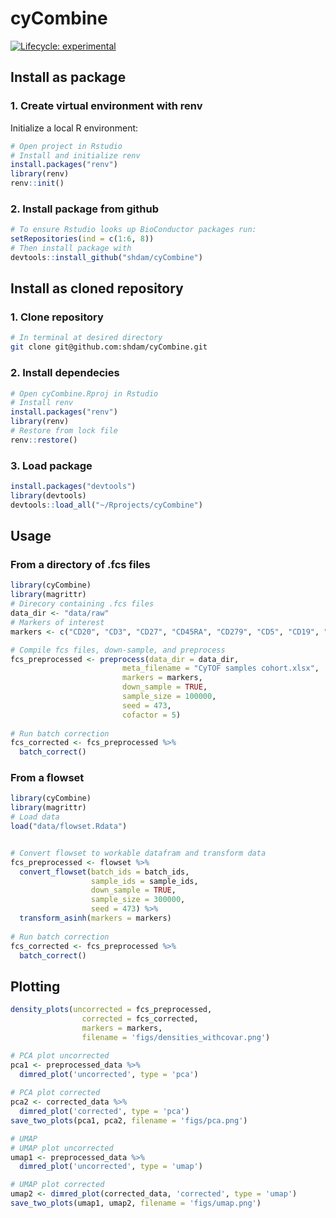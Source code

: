 
<!-- README.md is generated from README.Rmd. Please edit that file -->

# cyCombine

<!-- badges: start -->

[![Lifecycle:
experimental](https://img.shields.io/badge/lifecycle-experimental-orange.svg)](https://www.tidyverse.org/lifecycle/#experimental)
<!-- badges: end -->

<!-- ## Clone github repository -->

<!-- ``` {sh, eval = FALSE} -->

<!-- # Run in terminal -->

<!-- git clone git@github.com:shdam/cyCombine.git -->

<!-- ``` -->

<!-- ## Restore renv library -->

<!-- ``` {r, eval = FALSE} -->

<!-- # Open project in Rstudio -->

<!-- # Install renv and restore library -->

<!-- install.packages("renv") -->

<!-- library(renv) -->

<!-- renv::restore() -->

<!-- ``` -->

## Install as package

### 1\. Create virtual environment with renv

Initialize a local R environment:

``` r
# Open project in Rstudio
# Install and initialize renv 
install.packages("renv")
library(renv)
renv::init()
```

### 2\. Install package from github

``` r
# To ensure Rstudio looks up BioConductor packages run:
setRepositories(ind = c(1:6, 8))
# Then install package with
devtools::install_github("shdam/cyCombine")
```

## Install as cloned repository

### 1\. Clone repository

``` sh
# In terminal at desired directory
git clone git@github.com:shdam/cyCombine.git
```

### 2\. Install dependecies

``` r
# Open cyCombine.Rproj in Rstudio
# Install renv
install.packages("renv")
library(renv)
# Restore from lock file
renv::restore()
```

### 3\. Load package

``` r
install.packages("devtools")
library(devtools)
devtools::load_all("~/Rprojects/cyCombine")
```

## Usage

### From a directory of .fcs files

``` r
library(cyCombine)
library(magrittr)
# Direcory containing .fcs files
data_dir <- "data/raw"
# Markers of interest
markers <- c("CD20", "CD3", "CD27", "CD45RA", "CD279", "CD5", "CD19", "CD14", "CD45RO", "GranzymeA", "GranzymeK", "FCRL6", "CD355", "CD152", "CD69", "CD33", "CD4", "CD337", "CD8", "CD197", "LAG3", "CD56", "CD137", "CD161", "FoxP3", "CD80", "CD270", "CD275", "CD134", "CD278", "CD127", "KLRG1", "CD25", "HLADR", "TBet", "XCL1")

# Compile fcs files, down-sample, and preprocess
fcs_preprocessed <- preprocess(data_dir = data_dir,
                         meta_filename = "CyTOF samples cohort.xlsx",
                         markers = markers,
                         down_sample = TRUE,
                         sample_size = 100000,
                         seed = 473,
                         cofactor = 5) 
  
# Run batch correction
fcs_corrected <- fcs_preprocessed %>%
  batch_correct()
```

### From a flowset

``` r
library(cyCombine)
library(magrittr)
# Load data
load("data/flowset.Rdata")


# Convert flowset to workable datafram and transform data
fcs_preprocessed <- flowset %>%
  convert_flowset(batch_ids = batch_ids,
                  sample_ids = sample_ids,
                  down_sample = TRUE,
                  sample_size = 300000,
                  seed = 473) %>% 
  transform_asinh(markers = markers)
  
# Run batch correction
fcs_corrected <- fcs_preprocessed %>%
  batch_correct()
```

## Plotting

``` r
density_plots(uncorrected = fcs_preprocessed,
                corrected = fcs_corrected,
                markers = markers,
                filename = 'figs/densities_withcovar.png')

# PCA plot uncorrected
pca1 <- preprocessed_data %>%
  dimred_plot('uncorrected', type = 'pca')
  
# PCA plot corrected
pca2 <- corrected_data %>%
  dimred_plot('corrected', type = 'pca')
save_two_plots(pca1, pca2, filename = 'figs/pca.png')

# UMAP
# UMAP plot uncorrected
umap1 <- preprocessed_data %>%
  dimred_plot('uncorrected', type = 'umap')

# UMAP plot corrected
umap2 <- dimred_plot(corrected_data, 'corrected', type = 'umap')
save_two_plots(umap1, umap2, filename = 'figs/umap.png')
```
